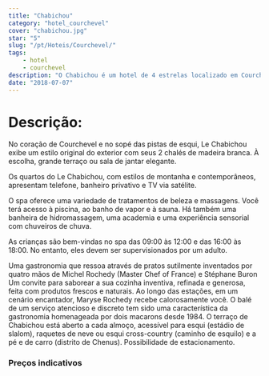 ```yaml
---
title: "Chabichou"
category: "hotel_courchevel"
cover: "chabichou.jpg"
star: "5"
slug: "/pt/Hoteis/Courchevel/"
tags:
    - hotel
    - courchevel
description: "O Chabichou é um hotel de 4 estrelas localizado em Courchevel 1850, na Sabóia. É também um restaurante francês, duas vezes com estrela Michelin."
date: "2018-07-07"
---
```


# Descrição:
No coração de Courchevel e no sopé das pistas de esqui, Le Chabichou exibe um estilo original do exterior com seus 2 chalés de madeira branca.
À escolha, grande terraço ou sala de jantar elegante.

Os quartos do Le Chabichou, com estilos de montanha e contemporâneos, apresentam telefone, banheiro privativo e TV via satélite.

O spa oferece uma variedade de tratamentos de beleza e massagens. Você terá acesso à piscina, ao banho de vapor e à sauna. Há também uma banheira de hidromassagem, uma academia e uma experiência sensorial com chuveiros de chuva.

As crianças são bem-vindas no spa das 09:00 às 12:00 e das 16:00 às 18:00. No entanto, eles devem ser supervisionados por um adulto.

Uma gastronomia que ressoa através de pratos sutilmente inventados por quatro mãos de Michel Rochedy (Master Chef of France) e Stéphane Buron
Um convite para saborear a sua cozinha inventiva, refinada e generosa, feita com produtos frescos e naturais.
Ao longo das estações, em um cenário encantador, Maryse Rochedy recebe calorosamente você. O balé de um serviço atencioso e discreto tem sido uma característica da gastronomia homenageada por dois macarons desde 1984.
O terraço de Chabichou está aberto a cada almoço, acessível para esqui (estádio de slalom), raquetes de neve ou esqui cross-country (caminho de esquilo) e a pé e de carro (distrito de Chenus). Possibilidade de estacionamento.

### Preços indicativos